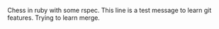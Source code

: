 Chess in ruby with some rspec. 
This line is a test message to learn git features.
Trying to learn merge.